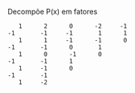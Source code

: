 Decompõe P(x) em fatores

       1      2      0      -2     -1
    -1       -1     -1       1      1
       1      1     -1      -1      0
    -1       -1      0       1      
       1      0      -1      0
    -1       -1      1
       1     -1      0
    -1       -1 
       1     -2

       